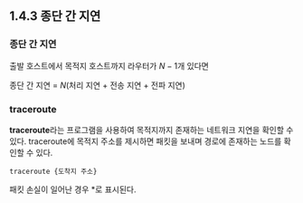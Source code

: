 ## 1.4.3 종단 간 지연

### 종단 간 지연

출발 호스트에서 목적지 호스트까지 라우터가 $N-1$개 있다면

종단 간 지연 = $N$(처리 지연 + 전송 지연 + 전파 지연)

### traceroute

**traceroute**라는 프로그램을 사용하여 목적지까지 존재하는 네트워크 지연을 확인할 수 있다. traceroute에 목적지 주소를 제시하면 패킷을 보내며 경로에 존재하는 노드를 확인할 수 있다.

```
traceroute {도착지 주소}
```

패킷 손실이 일어난 경우 *로 표시된다.
